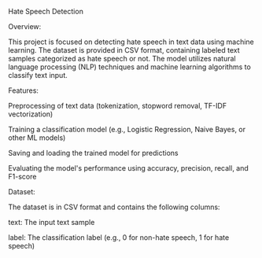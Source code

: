 Hate Speech Detection

Overview:

This project is focused on detecting hate speech in text data using machine learning. The dataset is provided in CSV format, containing labeled text samples categorized as hate speech or not. The model utilizes natural language processing (NLP) techniques and machine learning algorithms to classify text input.

Features:

Preprocessing of text data (tokenization, stopword removal, TF-IDF vectorization)

Training a classification model (e.g., Logistic Regression, Naive Bayes, or other ML models)

Saving and loading the trained model for predictions

Evaluating the model's performance using accuracy, precision, recall, and F1-score

Dataset:

The dataset is in CSV format and contains the following columns:

text: The input text sample

label: The classification label (e.g., 0 for non-hate speech, 1 for hate speech)
